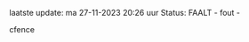 laatste update: 
ma 27-11-2023 20:26   uur 
Status: FAALT - fout - 
<div class="service R">cfence</div>